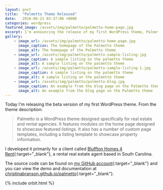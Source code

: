 ```yaml
---
layout: post
title:  "Palmetto Theme Released"
date:   2016-06-21 03:37:00 +0000
categories: wordpress
featured_image: /assets/img/palmetto/palmetto-home-page.jpg
excerpt: I'm announcing the release of my first WordPress theme, Palmetto. It's designed specifically for real estate and rental agencies.
gallery:
    - image_url: /assets/img/palmetto/palmetto-home-page.jpg
      image_caption: The homepage of the Palmetto theme
      image_alt: The homepage of the Palmetto theme
    - image_url: /assets/img/palmetto/palmetto-sample-listing.jpg
      image_caption: A sample listing on the palmetto theme
      image_alt: A sample listing on the palmetto theme     
    - image_url: /assets/img/palmetto/palmetto-sample-listing-1.jpg
      image_caption: A sample listing on the palmetto theme
      image_alt: A sample listing on the palmetto theme   
    - image_url: /assets/img/palmetto/palmetto-blog.jpg
      image_caption: An example from the blog page on the Palmetto theme
      image_alt: An example from the blog page on the Palmetto theme   
---
```


Today I'm releasing the beta version of my first WordPress theme. From the theme description:

> Palmetto is a WordPress theme designed specifically for real estate and rental agencies. It features modules on the home page designed to showcase featured listings. It also has a number of custom page templates, including a listing template to showcase property information.

I developed it primarily for a client called [Bluffton Homes 4 Rent](http://blufftonhomes4rent.com){:target="_blank"}, a rental real estate agent based in South Carolina. 

The source code can be found on [my GitHub account](https://github.com/christinabranson/palmetto){:target="_blank"} and you can view the demo and documentation at [christinabranson.github.io/palmetto](http://christinabranson.github.io/palmetto){:target="_blank"}.

{% include orbit.html %}
